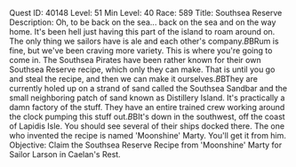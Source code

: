 Quest ID: 40148
Level: 51
Min Level: 40
Race: 589
Title: Southsea Reserve
Description: Oh, to be back on the sea... back on the sea and on the way home. It's been hell just having this part of the island to roam around on. The only thing we sailors have is ale and each other's company.$B$BRum is fine, but we've been craving more variety. This is where you're going to come in. The Southsea Pirates have been rather known for their own Southsea Reserve recipe, which only they can make. That is until you go and steal the recipe, and then we can make it ourselves.$B$BThey are currently holed up on a strand of sand called the Southsea Sandbar and the small neighboring patch of sand known as Distillery Island. It's practically a damn factory of the stuff. They have an entire trained crew working around the clock pumping this stuff out.$B$BIt's down in the southwest, off the coast of Lapidis Isle. You should see several of their ships docked there. The one who invented the recipe is named 'Moonshine' Marty. You'll get it from him.
Objective: Claim the Southsea Reserve Recipe from 'Moonshine' Marty for Sailor Larson in Caelan's Rest.
